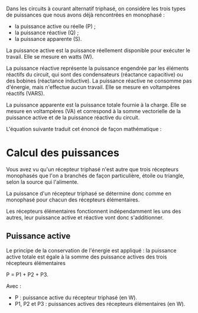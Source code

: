  Dans les circuits à courant alternatif triphasé, on considère les trois types de puissances que nous avons déjà rencontrées en monophasé :

 - la puissance active ou réelle (P) ;
 - la puissance réactive (Q) ;
 - la puissance apparente (S).

La puissance active est la puissance réellement disponible pour exécuter le travail. Elle se mesure en watts (W).

La puissance réactive représente la puissance engendrée par les éléments réactifs du circuit, qui sont des condensateurs (réactance capacitive) ou des bobines (réactance inductive). 
La puissance réactive ne consomme pas d'énergie, mais n'effectue aucun travail. Elle se mesure en voltampères réactifs (VARS).

La puissance apparente est la puissance totale fournie à la charge. Elle se mesure en voltampères (VA) et correspond à la somme vectorielle de la puissance active et de la puissance réactive du circuit.

L'équation suivante traduit cet énoncé de façon mathématique :



# Calcul des puissances

Vous avez vu qu'un récepteur triphasé n'est autre que trois récepteurs monophasés que l'on a branchés de façon particulière, étoile ou triangle, selon la source qui l'alimente.

La puissance d'un récepteur triphasé se détermine donc comme en monophasé pour chacun des récepteurs élémentaires.

Les récepteurs élémentaires fonctionnent indépendamment les uns des autres, leur puissance active et réactive vont donc s'additionner.

## Puissance active

Le principe de la conservation de l'énergie est appliqué : la puissance active totale est égale à la somme des puissance actives des trois récepteurs élémentaires 

P = P1 + P2 + P3.

Avec :

- P : puissance active du récepteur triphasé (en W).
- P1, P2 et P3 : puissances actives des récepteurs élémentaires (en W).
